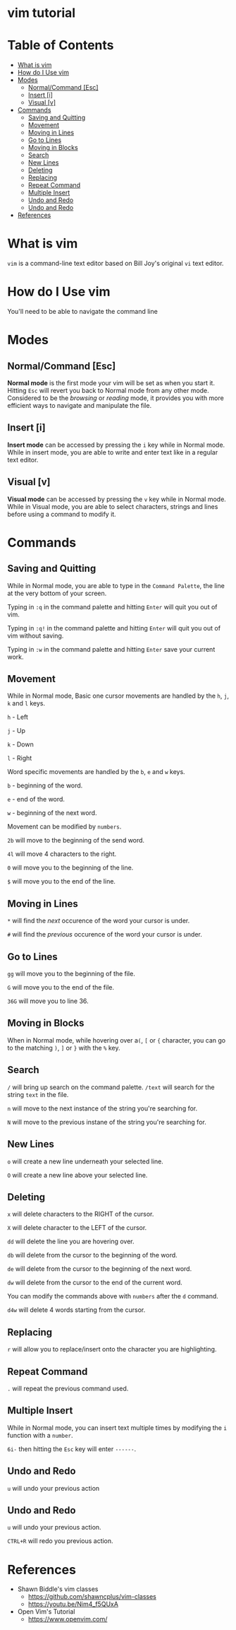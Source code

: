 # vim tutorial <!-- omit in toc -->

# Table of Contents <!-- omit in toc -->
- [What is vim](#what-is-vim)
- [How do I Use vim](#how-do-i-use-vim)
- [Modes](#modes)
  - [Normal/Command [Esc]](#normalcommand-esc)
  - [Insert [i]](#insert-i)
  - [Visual [v]](#visual-v)
- [Commands](#commands)
  - [Saving and Quitting](#saving-and-quitting)
  - [Movement](#movement)
  - [Moving in Lines](#moving-in-lines)
  - [Go to Lines](#go-to-lines)
  - [Moving in Blocks](#moving-in-blocks)
  - [Search](#search)
  - [New Lines](#new-lines)
  - [Deleting](#deleting)
  - [Replacing](#replacing)
  - [Repeat Command](#repeat-command)
  - [Multiple Insert](#multiple-insert)
  - [Undo and Redo](#undo-and-redo)
  - [Undo and Redo](#undo-and-redo-1)
- [References](#references)

# What is vim
`vim` is a command-line text editor based on Bill Joy's original `vi` text editor.

# How do I Use vim
You'll need to be able to navigate the command line

# Modes
## Normal/Command [Esc]
**Normal mode** is the first mode your vim will be set as when you start it. Hitting `Esc` will revert you 
back to Normal mode from any other mode. Considered to be the *browsing* or *reading* mode, it provides you with more efficient ways to navigate and manipulate the file. 

## Insert [i]
**Insert mode** can be accessed by pressing the `i` key while in Normal mode. While in insert mode, you are able to write and enter text like in a regular text editor. 

## Visual [v]
**Visual mode** can be accessed by pressing the `v` key while in Normal mode. While in Visual mode, you are able to select characters, strings and lines before using a command to modify it.

# Commands
## Saving and Quitting
While in Normal mode, you are able to type in the `Command Palette`, the line at the very bottom of your screen.

Typing in `:q` in the command palette and hitting `Enter` will quit you out of vim.

Typing in `:q!` in the command palette and hitting `Enter` will quit you out of vim without saving.

Typing in `:w` in the command palette and hitting `Enter` save your current work.

## Movement
While in Normal mode, Basic one cursor movements are handled by the `h`, `j`, `k` and `l` keys.

`h` - Left

`j` - Up

`k` - Down

`l` - Right

Word specific movements are handled by the `b`, `e` and `w` keys.

`b` - beginning of the word.

`e` - end of the word.

`w` - beginning of the next word.

Movement can be modified by `numbers`.

`2b` will move to the beginning of the send word.

`4l` will move 4 characters to the right.

`0` will move you to the beginning of the line.

`$` will move you to the end of the line.


## Moving in Lines
`*` will find the *next* occurence of the word your cursor is under.

`#` will find the *previous* occurence of the word your cursor is under.

## Go to Lines
`gg` will move you to the beginning of the file.

`G` will move you to the end of the file.

`36G` will move you to line 36.

## Moving in Blocks
When in Normal mode, while hovering over a`(`, `[` or `{` character, you can go to the matching `)`, `]` or `}` with the `%` key.

## Search
`/` will bring up search on the command palette. 
`/text` will search for the string `text` in the file.

`n` will move to the next instance of the string you're searching for.

`N` will move to the previous instane of the string you're searching for.

## New Lines
`o` will create a new line underneath your selected line.

`O` will create a new line above your selected line.

## Deleting
`x` will delete characters to the RIGHT of the cursor.

`X` will delete character to the LEFT of the cursor.

`dd` will delete the line you are hovering over.

`db` will delete from the cursor to the beginning of the word.

`de` will delete from the cursor to the beginning of the next word.

`dw` will delete from the cursor to the end of the current word.

You can modify the commands above with `numbers` after the `d` command.

`d4w` will delete 4 words starting from the cursor.

## Replacing
`r` will allow you to replace/insert onto the character you are highlighting.

## Repeat Command
`.` will repeat the previous command used.

## Multiple Insert
While in Normal mode, you can insert text multiple times by modifying the `i` function with a `number`.

`6i-` then hitting the `Esc` key will enter `------`.

## Undo and Redo
`u` will undo your previous action

## Undo and Redo
`u` will undo your previous action.

`CTRL+R` will redo you previous action.

# References
- Shawn Biddle's vim classes
  - https://github.com/shawncplus/vim-classes
  - https://youtu.be/Nim4_f5QUxA
- Open Vim's Tutorial
  - https://www.openvim.com/
